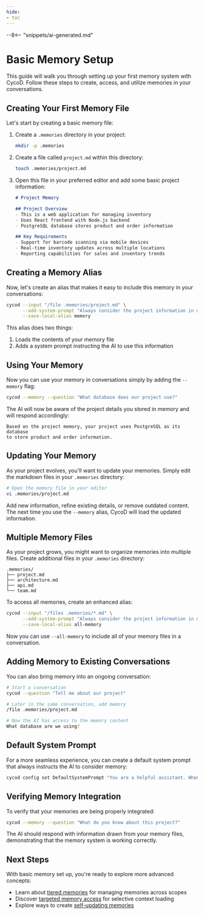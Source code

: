 ```yaml
---
hide:
- toc
---
```


--8<-- "snippets/ai-generated.md"

# Basic Memory Setup

This guide will walk you through setting up your first memory system with CycoD. Follow these steps to create, access, and utilize memories in your conversations.

## Creating Your First Memory File

Let's start by creating a basic memory file:

1. Create a `.memories` directory in your project:

   ```bash
   mkdir -p .memories
   ```

2. Create a file called `project.md` within this directory:

   ```bash
   touch .memories/project.md
   ```

3. Open this file in your preferred editor and add some basic project information:

   ```markdown
   # Project Memory

   ## Project Overview
   - This is a web application for managing inventory
   - Uses React frontend with Node.js backend
   - PostgreSQL database stores product and order information

   ## Key Requirements
   - Support for barcode scanning via mobile devices
   - Real-time inventory updates across multiple locations
   - Reporting capabilities for sales and inventory trends
   ```

## Creating a Memory Alias

Now, let's create an alias that makes it easy to include this memory in your conversations:

```bash
cycod --input "/file .memories/project.md" \
      --add-system-prompt "Always consider the project information in memory when answering questions. Refer to details from memory when relevant." \
      --save-local-alias memory
```

This alias does two things:
1. Loads the contents of your memory file
2. Adds a system prompt instructing the AI to use this information

## Using Your Memory

Now you can use your memory in conversations simply by adding the `--memory` flag:

```bash
cycod --memory --question "What database does our project use?"
```

The AI will now be aware of the project details you stored in memory and will respond accordingly:

```
Based on the project memory, your project uses PostgreSQL as its database
to store product and order information.
```

## Updating Your Memory

As your project evolves, you'll want to update your memories. Simply edit the markdown files in your `.memories` directory:

```bash
# Open the memory file in your editor
vi .memories/project.md
```

Add new information, refine existing details, or remove outdated content. The next time you use the `--memory` alias, CycoD will load the updated information.

## Multiple Memory Files

As your project grows, you might want to organize memories into multiple files. Create additional files in your `.memories` directory:

```
.memories/
├── project.md
├── architecture.md
├── api.md
└── team.md
```

To access all memories, create an enhanced alias:

```bash
cycod --input "/files .memories/*.md" \
      --add-system-prompt "Always consider the project information in memory when answering questions. Refer to details from memory when relevant." \
      --save-local-alias all-memory
```

Now you can use `--all-memory` to include all of your memory files in a conversation.

## Adding Memory to Existing Conversations

You can also bring memory into an ongoing conversation:

```bash
# Start a conversation
cycod --question "Tell me about our project"

# Later in the same conversation, add memory
/file .memories/project.md

# Now the AI has access to the memory content
What database are we using?
```

## Default System Prompt

For a more seamless experience, you can create a default system prompt that always instructs the AI to consider memory:

```bash
cycod config set DefaultSystemPrompt "You are a helpful assistant. When provided with information from memory files, always consider this information in your responses. Refer to specific details from memory when relevant." --local
```

## Verifying Memory Integration

To verify that your memories are being properly integrated:

```bash
cycod --memory --question "What do you know about this project?"
```

The AI should respond with information drawn from your memory files, demonstrating that the memory system is working correctly.

## Next Steps

With basic memory set up, you're ready to explore more advanced concepts:

- Learn about [tiered memories](tiered-memories.md) for managing memories across scopes
- Discover [targeted memory access](targeted-access.md) for selective context loading
- Explore ways to create [self-updating memories](self-updating.md)